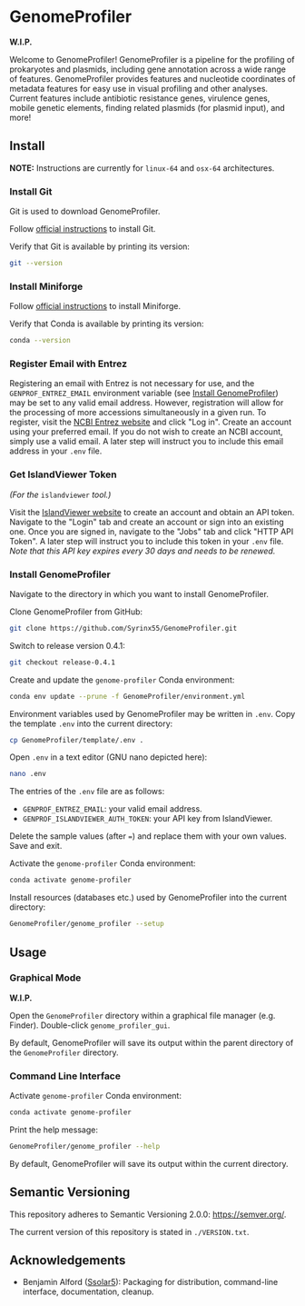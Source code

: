 # GenomeProfiler

**W.I.P.**

Welcome to GenomeProfiler! GenomeProfiler is a pipeline for the profiling of prokaryotes and plasmids, including gene annotation across a wide range of features. GenomeProfiler provides features and nucleotide coordinates of metadata features for easy use in visual profiling and other analyses. Current features include antibiotic resistance genes, virulence genes, mobile genetic elements, finding related plasmids (for plasmid input), and more!

## Install

**NOTE:** Instructions are currently for `linux-64` and `osx-64` architectures.

### Install Git

Git is used to download GenomeProfiler.

Follow [official instructions](https://git-scm.com/downloads) to install Git.

Verify that Git is available by printing its version:
```bash
git --version
```

### Install Miniforge

Follow [official instructions](https://github.com/conda-forge/miniforge?tab=readme-ov-file#install) to install Miniforge.

Verify that Conda is available by printing its version:
```bash
conda --version
```

### Register Email with Entrez

Registering an email with Entrez is not necessary for use, and the `GENPROF_ENTREZ_EMAIL` environment variable (see [Install GenomeProfiler](#install-genomeprofiler)) may be set to any valid email address.
However, registration will allow for the processing of more accessions simultaneously in a given run.
To register, visit the [NCBI Entrez website](https://www.ncbi.nlm.nih.gov/search/) and click "Log in".
Create an account using your preferred email. If you do not wish to create an NCBI account, simply use a valid email.
A later step will instruct you to include this email address in your `.env` file.

### Get IslandViewer Token

*(For the* `islandviewer` *tool.)*

Visit the [IslandViewer website](https://www.pathogenomics.sfu.ca/islandviewer/) to create an account and obtain an API token.
Navigate to the "Login" tab and create an account or sign into an existing one.
Once you are signed in, navigate to the "Jobs" tab and click "HTTP API Token".
A later step will instruct you to include this token in your `.env` file.
*Note that this API key expires every 30 days and needs to be renewed.*

### Install GenomeProfiler

Navigate to the directory in which you want to install GenomeProfiler.

Clone GenomeProfiler from GitHub:
```bash
git clone https://github.com/Syrinx55/GenomeProfiler.git
```

Switch to release version 0.4.1:
```bash
git checkout release-0.4.1
```

Create and update the `genome-profiler` Conda environment:
```bash
conda env update --prune -f GenomeProfiler/environment.yml
```

Environment variables used by GenomeProfiler may be written in `.env`.
Copy the template `.env` into the current directory:
```bash
cp GenomeProfiler/template/.env .
  ```

Open `.env` in a text editor (GNU nano depicted here):
```bash
nano .env
```

The entries of the `.env` file are as follows: 
- `GENPROF_ENTREZ_EMAIL`: your valid email address.
- `GENPROF_ISLANDVIEWER_AUTH_TOKEN`: your API key from IslandViewer.

Delete the sample values (after `=`) and replace them with your own values. Save and exit.

Activate the `genome-profiler` Conda environment:
```bash
conda activate genome-profiler
```

Install resources (databases etc.) used by GenomeProfiler into the current directory:
```bash
GenomeProfiler/genome_profiler --setup
```

## Usage

### Graphical Mode

**W.I.P.**

Open the `GenomeProfiler` directory within a graphical file manager (e.g. Finder). Double-click `genome_profiler_gui`.

By default, GenomeProfiler will save its output within the parent directory of the `GenomeProfiler` directory.

### Command Line Interface

Activate `genome-profiler` Conda environment:
```bash
conda activate genome-profiler
```

Print the help message:
```bash
GenomeProfiler/genome_profiler --help
```

By default, GenomeProfiler will save its output within the current directory.

## Semantic Versioning

This repository adheres to Semantic Versioning 2.0.0: <https://semver.org/>.

The current version of this repository is stated in `./VERSION.txt`.

## Acknowledgements

- Benjamin Alford ([Ssolar5](https://github.com/ssolar5)): Packaging for distribution, command-line interface, documentation, cleanup.
